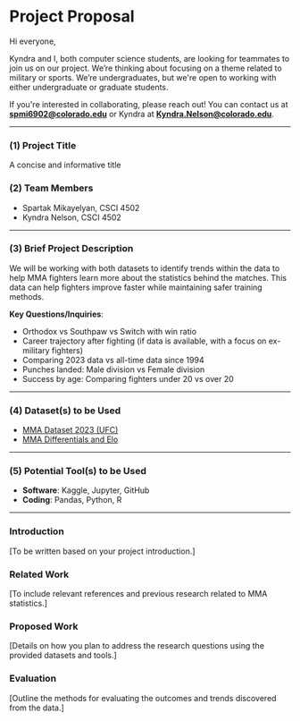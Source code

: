# **Project Proposal**

Hi everyone,

Kyndra and I, both computer science students, are looking for teammates to join us on our project. We’re thinking about focusing on a theme related to military or sports. We’re undergraduates, but we're open to working with either undergraduate or graduate students.

If you're interested in collaborating, please reach out! You can contact us at **spmi6902@colorado.edu** or Kyndra at **Kyndra.Nelson@colorado.edu**.

---

### **(1) Project Title**  
A concise and informative title

### **(2) Team Members**  
- Spartak Mikayelyan, CSCI 4502  
- Kyndra Nelson, CSCI 4502

---

### **(3) Brief Project Description**  
We will be working with both datasets to identify trends within the data to help MMA fighters learn more about the statistics behind the matches. This data can help fighters improve faster while maintaining safer training methods.

**Key Questions/Inquiries**:
- Orthodox vs Southpaw vs Switch with win ratio  
- Career trajectory after fighting (if data is available, with a focus on ex-military fighters)
- Comparing 2023 data vs all-time data since 1994  
- Punches landed: Male division vs Female division  
- Success by age: Comparing fighters under 20 vs over 20  

---

### **(4) Dataset(s) to be Used**  
- [MMA Dataset 2023 (UFC)](https://www.kaggle.com/datasets/remypereira/mma-dataset-2023-ufc/data)  
- [MMA Differentials and Elo](https://www.kaggle.com/datasets/danmcinerney/mma-differentials-and-elo?select=masterdataframe.csv)  

---

### **(5) Potential Tool(s) to be Used**  
- **Software**: Kaggle, Jupyter, GitHub  
- **Coding**: Pandas, Python, R

---

### **Introduction**  
[To be written based on your project introduction.]

### **Related Work**  
[To include relevant references and previous research related to MMA statistics.]

### **Proposed Work**  
[Details on how you plan to address the research questions using the provided datasets and tools.]

### **Evaluation**  
[Outline the methods for evaluating the outcomes and trends discovered from the data.]
